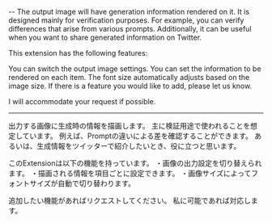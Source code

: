--
The output image will have generation information rendered on it. 
It is designed mainly for verification purposes. 
For example, you can verify differences that arise from various prompts. 
Additionally, it can be useful when you want to share generated information on Twitter.

This extension has the following features:

You can switch the output image settings.
You can set the information to be rendered on each item.
The font size automatically adjusts based on the image size.
If there is a feature you would like to add, please let us know. 

I will accommodate your request if possible.


---
出力する画像に生成時の情報を描画します。
主に検証用途で使われることを想定しています。
例えば、Promptの違いによる差を確認することができます。
あるいは、生成情報をツイッターで紹介したいとき、役に立つと思います。

このExtensionは以下の機能を持っています。
・画像の出力設定を切り替えられます。
・描画される情報を項目ごとに設定できます。
・画像サイズによってフォントサイズが自動で切り替わります。

追加したい機能があればリクエストしてください。
私に可能であれば対応します。